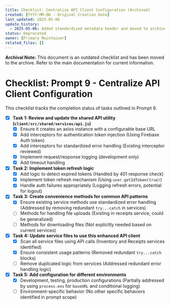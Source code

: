 ```yaml
---
title: Checklist: Centralize API Client Configuration (Archived)
created: [YYYY-MM-DD - Original Creation Date]
last_updated: 2025-05-06
update_history:
  - 2025-05-06: Added standardized metadata header and moved to archive.
status: Deprecated
owner: [Primary Maintainer]
related_files: []
---
```


**Archival Note:** This document is an outdated checklist and has been moved to the archive. Refer to the main documentation for current information.

# Checklist: Prompt 9 - Centralize API Client Configuration

This checklist tracks the completion status of tasks outlined in Prompt 9.

- [x] **Task 1: Review and update the shared API utility (`client/src/shared/services/api.js`)**
  - [x] Ensure it creates an axios instance with a configurable base URL
  - [x] Add interceptors for authentication token injection (Using Firebase Auth token)
  - [x] Add interceptors for standardized error handling (Existing interceptor reviewed)
  - [x] Implement request/response logging (development only)
  - [x] Add timeout handling

- [x] **Task 2: Implement token refresh logic**
  - [x] Add logic to detect expired tokens (Handled by 401 response check)
  - [x] Implement token refresh mechanism (Using `user.getIdToken(true)`)
  - [x] Handle auth failures appropriately (Logging refresh errors, potential for logout)

- [x] **Task 3: Create convenience methods for common API patterns**
  - [x] Ensure existing service methods use standardized error handling (Addressed by removing redundant `try...catch` in services)
  - [ ] Methods for handling file uploads (Existing in receipts service, could be generalized)
  - [ ] Methods for downloading files (Not explicitly needed based on current services)

- [x] **Task 4: Update service files to use this enhanced API client**
  - [x] Scan all service files using API calls (Inventory and Receipts services identified)
  - [x] Ensure consistent usage patterns (Removed redundant `try...catch` blocks)
  - [ ] Remove duplicated logic from services (Addressed redundant error handling logic)

- [x] **Task 5: Add configuration for different environments**
  - [x] Development, testing, production configurations (Partially addressed by using `process.env` for `baseURL` and conditional logging)
  - [ ] Environment-specific behavior (No other specific behaviors identified in prompt scope)

